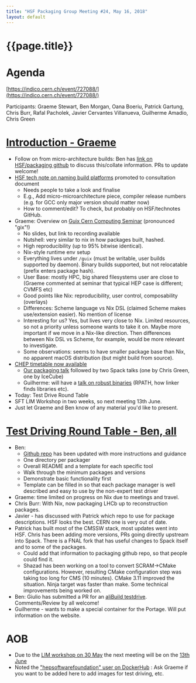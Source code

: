 ```yaml
---
title: "HSF Packaging Group Meeting #24, May 16, 2018"
layout: default
---
```


# {{page.title}}

Agenda
======
[https://indico.cern.ch/event/727088/](https://indico.cern.ch/event/727088/)

Participants: Graeme Stewart, Ben Morgan, Oana Boeriu, Patrick Gartung, Chris Burr, Rafal Pacholek, Javier Cervantes Villanueva, Guilherme Amadio, Chris Green

[Introduction - Graeme](https://indico.cern.ch/event/727088/contributions/2992555/attachments/1643141/2640438/HSF_Packaging_Group_Intro_2018-05-16.pdf)
===========================
- Follow on from micro-architecture builds: Ben has [link on HSF/packaging github](https://github.com/HSF/packaging/tree/master/istools) to discuss this/collate information. PRs to update welcome!
- [HSF tech note on naming build platforms](http://hepsoftwarefoundation.org/technical_notes.html) promoted to consultation document
  - Needs people to take a look and finalise
  - E.g., Add micro-microarchitecture piece, compiler release numbers (e.g. for GCC only major version should matter now)
  - How to comment/edit? To check, but probably on HSF/technotes GitHub.
- Graeme: Overview on [Guix Cern Computing Seminar](https://indico.cern.ch/event/719851/) (pronounced "gix"!)
  - No slides, but link to recording available
  - Nutshell: very similar to nix in how packages built, hashed.
  - High reproducibility (up to 95% bitwise identical).
  - Nix-style runtime env setup
  - Everything lives under `/guix` (must be writable, user builds supported by daemon). Binary builds supported, but not relocatable (prefix enters package hash).
  - User Base: mostly HPC, big shared filesystems user are close to (Graeme commented at seminar that typical HEP case is different; CVMFS etc)
  - Good points like Nix: reproducibility, user control, composability (overlays)
  - Differences: Scheme language vs Nix DSL (claimed Scheme makes use/extension easier). No mention of license
  - Interesting for us? Yes, but lives very close to Nix. Limited resources, so not a priority unless someone wants to take it on. Maybe more important if we move in a Nix-like direction. Then differences between Nix DSL vs Scheme, for example, would be more relevant to investigate.
  - Some observations: seems to have smaller package base than Nix, no apparent macOS distribution (but might build from source).
- [CHEP timetable now available](https://indico.cern.ch/event/587955/timetable/#20180709)
  - [Our packaging talk](https://indico.cern.ch/event/587955/sessions/266674/#20180711) followed by two Spack talks (one by Chris Green, one by IceCube)
  - Guilherme: will have a [talk on robust binaries](https://indico.cern.ch/event/587955/contributions/2938043/) (RPATH, how linker finds libraries etc).
- Today: Test Drive Round Table
- SFT LIM Workshop in two weeks, so next meeting 13th June.
- Just let Graeme and Ben know of any material you'd like to present.


[Test Driving Round Table - Ben, all](https://indico.cern.ch/event/727088/contributions/2992556/attachments/1643140/2640160/HSF-TestStack.pdf)
========================
- Ben:
  - [Github repo](https://github.com/HSF/packaging/tree/master/testdrive) has been updated with more instructions and guidance
  - One directory per packager
  - Overall README and a template for each specific tool
  - Walk through the minimum packages and versions
  - Demonstrate basic functionality first
  - Template can be filled in so that each package manager is well described and easy to use by the non-expert test driver
- Graeme: time limited on progress on Nix due to meetings and travel.
- Chris Burr: With Nix, now packaging LHCb up to reconstruction packages.
- Javier - has discussed with Patrick which repo to use for package descriptions. HSF looks the best. CERN one is very out of date.
- Patrick has built most of the CMSSW stack, most updates went into HSF. Chris has been adding more versions, PRs going directly upstream into Spack. There is a FNAL fork that has useful changes to Spack itself and to some of the packages.
  - Could add that information to packaging github repo, so that people could find it.
  - Shazad has been working on a tool to convert SCRAM->CMake configurations. However, resulting CMake configuration step was taking too long for CMS (10 minutes). CMake 3.11 improved the situation. Ninja target was faster than make. Some technical improvements being worked on.
- Ben: Giulio has submitted a PR for an [aliBuild testdrive](https://github.com/HSF/packaging/pull/12). Comments/Review by all welcome!
- Guilherme - wants to make a special container for the Portage. Will put information on the website.

AOB
===
- Due to the [LIM workshop on 30 May](https://indico.cern.ch/event/720948/) the next meeting will be on the [13th June](https://indico.cern.ch/event/730538/)
- Noted the ["hepsoftwarefoundation" user on DockerHub](https://hub.docker.com/u/hepsoftwarefoundation) : Ask Graeme if you want to be added here to add images for test driving, etc.

